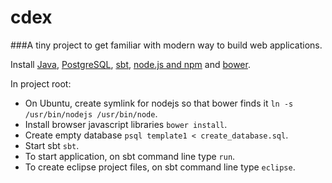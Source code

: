 cdex
====

###A tiny project to get familiar with modern way to build web applications.

Install [Java](http://openjdk.java.net/install/), [PostgreSQL](https://www.postgresql.org/download/), [sbt](http://www.scala-sbt.org/download.html), [node.js and npm](https://nodejs.org/en/download/) and [bower](http://bower.io/#install-bower).

In project root:
- On Ubuntu, create symlink for nodejs so that bower finds it `ln -s /usr/bin/nodejs /usr/bin/node`.
- Install browser javascript libraries `bower install`.
- Create empty database `psql template1 < create_database.sql`.
- Start sbt `sbt`.
- To start application, on sbt command line type `run`.
- To create eclipse project files, on sbt command line type `eclipse`.
